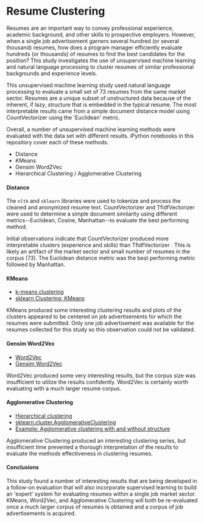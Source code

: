 # Resume Clustering

Resumes are an important way to convey professional experience, academic background, and other skills to prospective employers.  However, when a single job advertisement garners several hundred (or several thousand) resumes, how does a program manager efficiently evaluate hundreds (or thousands) of resumes to find the best candidates for the position?  This study investigates the use of unsupervised machine learning and natural language processing to cluster resumes of similar professional backgrounds and experience levels.

This unsupervised machine learning study used natural language processing to evaluate a small set of 73 resumes from the same market sector.  Resumes are a unique subset of unstructured data because of the inherent, if lazy, structure that is embedded in the typical resume.  The most interpretable results came from a simple document distance model using CountVectorizer using the 'Euclidean' metric.  

Overall, a number of unsupervised machine learning methods were evaluated with the data set with different results.  iPython notebooks in this repository cover each of these methods.

* Distance
* KMeans
* Gensim Word2Vec
* Hierarchical Clustering / Agglomerative Clustering

#### Distance

The `nltk` and `sklearn` libraries were used to tokenize and process the cleaned and anonymized resume text.  CountVectorizer and TfidfVectorizer were used to determine a simple document similarity using different metrics--Euclidean, Cosine, Manhattan--to evaluate the best performing method.  

Initial observations indicate that CountVectorizer produced more interpretable clusters (experience and skills) than TfidfVectorizer .  This is likely an artifact of the market sector and small number of resumes in the corpus (73).  The Euclidean distance metric was the best performing metric followed by Manhattan.

#### KMeans

* [k-means clustering](https://en.wikipedia.org/wiki/K-means_clustering)
* [sklearn Clustering: KMeans](http://scikit-learn.org/stable/modules/clustering.html#k-means)

KMeans produced some interesting clustering results and plots of the clusters appeared to be centered on job advertisements for which the resumes were submitted.  Only one job advertisement was available for the resumes collected for this study so this observation could not be validated.

#### Gensim Word2Vec

* [Word2Vec](https://en.wikipedia.org/wiki/Word2vec)
* [Gensim Word2Vec](https://radimrehurek.com/gensim/models/word2vec.html)

Word2Vec produced some very interesting results, but the corpus size was insufficient to utilize the results confidently.  Word2Vec is certainly worth evaluating with a much larger resume corpus.

#### Agglomerative Clustering

* [Hierarchical clustering](https://en.wikipedia.org/wiki/Hierarchical_clustering)
* [sklearn.cluster.AgglomerativeClustering](http://scikit-learn.org/stable/modules/generated/sklearn.cluster.AgglomerativeClustering.html#sklearn.cluster.AgglomerativeClustering)
* [Example: Agglomerative clustering with and without structure](http://scikit-learn.org/stable/auto_examples/cluster/plot_agglomerative_clustering.html)

Agglomerative Clustering produced an interesting clustering series, but insufficient time prevented a thorough interpretation of the results to evaluate the methods effectiveness in clustering resumes.

#### Conclusions

This study found a number of interesting results that are being developed in a follow-on evaluation that will also incorporate supervised learning to build an 'expert' system for evaluating resumes within a single job market sector.  KMeans, Word2Vec, and Agglomerative Clustering will both be re-evaluated once a much larger corpus of resumes is obtained and a corpus of job advertisements is acquired.
